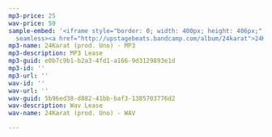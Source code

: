```yaml
---
mp3-price: 25
wav-price: 50
sample-embed: '<iframe style="border: 0; width: 400px; height: 406px;" src="https://bandcamp.com/EmbeddedPlayer/album=3424510307/size=large/bgcol=ffffff/linkcol=0687f5/artwork=none/track=215376352/transparent=true/"
  seamless><a href="http://upstagebeats.bandcamp.com/album/24karat">24Karat by UpstageBeats</a></iframe>'
mp3-name: 24Karat (prod. Uno) - MP3
mp3-description: MP3 Lease
mp3-guid: e0b7c9b1-b2a3-4fd1-a166-9d3129893e1d
mp3-id: ''
mp3-url: ''
wav-id: ''
wav-url: ''
wav-guid: 5b96ed38-d882-41bb-baf3-1385703776d2
wav-description: Wav Lease
wav-name: 24Karat (prod. Uno) - WAV

---
```

